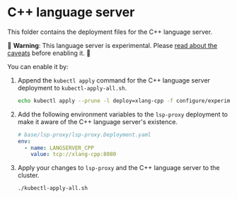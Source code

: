 # C++ language server

This folder contains the deployment files for the C++ language server.

🚨 **Warning**: This language server is experimental. Please [read about the caveats](https://about.sourcegraph.com/docs/code-intelligence/experimental-language-servers/#caveats-of-experimental-language-servers) before enabling it. 🚨

You can enable it by:

1. Append the `kubectl apply` command for the C++ language server deployment to `kubectl-apply-all.sh`.

   ```bash
   echo kubectl apply --prune -l deploy=xlang-cpp -f configure/experimental/cpp --recursive >> kubectl-apply-all.sh
   ```

2. Add the following environment variables to the `lsp-proxy` deployment to make it aware of the C++ language server's existence.

   ```yaml
   # base/lsp-proxy/lsp-proxy.Deployment.yaml
   env:
     - name: LANGSERVER_CPP
       value: tcp://xlang-cpp:8080
   ```

3. Apply your changes to `lsp-proxy` and the C++ language server to the cluster.

   ```bash
   ./kubectl-apply-all.sh
   ```
